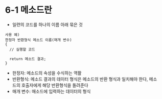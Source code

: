 # 6-1 메소드란
* 일련의 코드를 하나의 이름 아래 묶은 것

```
사용 예)
한정자 반환형식 메소드 이름(매개 변수)
{
  // 실행할 코드

  return 메소드 결과;
}
```
* 한정자: 메소드의 속성을 수식하는 역활
* 반환형식: 메소드 결과의 데이터 형식은 메소드의 반환 형식과 일치해야 한다, 메소드의 호출자에게 해당 반환형식을 돌려준다
* 매개 변수: 매소드에 입력하는 데이터의 형식







